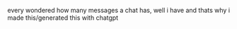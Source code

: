 every wondered how many messages a chat has, well i have and thats why i made this/generated this with chatgpt
